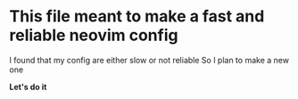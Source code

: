 # This file meant to make a fast and reliable neovim config 

I found that my config are either slow or not reliable 
So I plan to make a new one

**Let's do it**

